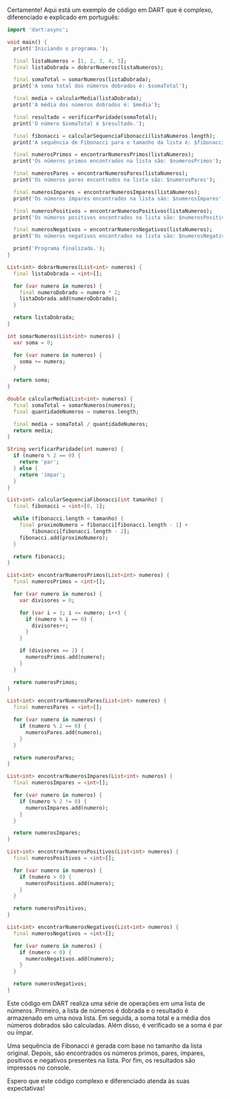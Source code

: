 Certamente! Aqui está um exemplo de código em DART que é complexo, diferenciado e explicado em português:

```dart
import 'dart:async';

void main() {
  print('Iniciando o programa.');

  final listaNumeros = [1, 2, 3, 4, 5];
  final listaDobrada = dobrarNumeros(listaNumeros);

  final somaTotal = somarNumeros(listaDobrada);
  print('A soma total dos números dobrados é: $somaTotal');

  final media = calcularMedia(listaDobrada);
  print('A média dos números dobrados é: $media');

  final resultado = verificarParidade(somaTotal);
  print('O número $somaTotal é $resultado.');

  final fibonacci = calcularSequenciaFibonacci(listaNumeros.length);
  print('A sequência de Fibonacci para o tamanho da lista é: $fibonacci');

  final numerosPrimos = encontrarNumerosPrimos(listaNumeros);
  print('Os números primos encontrados na lista são: $numerosPrimos');

  final numerosPares = encontrarNumerosPares(listaNumeros);
  print('Os números pares encontrados na lista são: $numerosPares');

  final numerosImpares = encontrarNumerosImpares(listaNumeros);
  print('Os números ímpares encontrados na lista são: $numerosImpares');

  final numerosPositivos = encontrarNumerosPositivos(listaNumeros);
  print('Os números positivos encontrados na lista são: $numerosPositivos');

  final numerosNegativos = encontrarNumerosNegativos(listaNumeros);
  print('Os números negativos encontrados na lista são: $numerosNegativos');

  print('Programa finalizado.');
}

List<int> dobrarNumeros(List<int> numeros) {
  final listaDobrada = <int>[];

  for (var numero in numeros) {
    final numeroDobrado = numero * 2;
    listaDobrada.add(numeroDobrado);
  }

  return listaDobrada;
}

int somarNumeros(List<int> numeros) {
  var soma = 0;

  for (var numero in numeros) {
    soma += numero;
  }

  return soma;
}

double calcularMedia(List<int> numeros) {
  final somaTotal = somarNumeros(numeros);
  final quantidadeNumeros = numeros.length;

  final media = somaTotal / quantidadeNumeros;
  return media;
}

String verificarParidade(int numero) {
  if (numero % 2 == 0) {
    return 'par';
  } else {
    return 'ímpar';
  }
}

List<int> calcularSequenciaFibonacci(int tamanho) {
  final fibonacci = <int>[0, 1];

  while (fibonacci.length < tamanho) {
    final proximoNumero = fibonacci[fibonacci.length - 1] +
        fibonacci[fibonacci.length - 2];
    fibonacci.add(proximoNumero);
  }

  return fibonacci;
}

List<int> encontrarNumerosPrimos(List<int> numeros) {
  final numerosPrimos = <int>[];

  for (var numero in numeros) {
    var divisores = 0;

    for (var i = 1; i <= numero; i++) {
      if (numero % i == 0) {
        divisores++;
      }
    }

    if (divisores == 2) {
      numerosPrimos.add(numero);
    }
  }

  return numerosPrimos;
}

List<int> encontrarNumerosPares(List<int> numeros) {
  final numerosPares = <int>[];

  for (var numero in numeros) {
    if (numero % 2 == 0) {
      numerosPares.add(numero);
    }
  }

  return numerosPares;
}

List<int> encontrarNumerosImpares(List<int> numeros) {
  final numerosImpares = <int>[];

  for (var numero in numeros) {
    if (numero % 2 != 0) {
      numerosImpares.add(numero);
    }
  }

  return numerosImpares;
}

List<int> encontrarNumerosPositivos(List<int> numeros) {
  final numerosPositivos = <int>[];

  for (var numero in numeros) {
    if (numero > 0) {
      numerosPositivos.add(numero);
    }
  }

  return numerosPositivos;
}

List<int> encontrarNumerosNegativos(List<int> numeros) {
  final numerosNegativos = <int>[];

  for (var numero in numeros) {
    if (numero < 0) {
      numerosNegativos.add(numero);
    }
  }

  return numerosNegativos;
}
```

Este código em DART realiza uma série de operações em uma lista de números. Primeiro, a lista de números é dobrada e o resultado é armazenado em uma nova lista. Em seguida, a soma total e a média dos números dobrados são calculadas. Além disso, é verificado se a soma é par ou ímpar.

Uma sequência de Fibonacci é gerada com base no tamanho da lista original. Depois, são encontrados os números primos, pares, ímpares, positivos e negativos presentes na lista. Por fim, os resultados são impressos no console.

Espero que este código complexo e diferenciado atenda às suas expectativas!